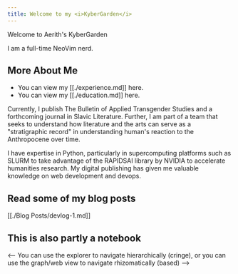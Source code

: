 ```yaml
---
title: Welcome to my <i>KyberGarden</i>
---
```


Welcome to Aerith's KyberGarden

I am a full-time NeoVim nerd. 

## More About Me

- You can view my [[./experience.md]] here.
- You can view my [[./education.md]] here.

Currently, I publish The Bulletin of Applied Transgender Studies and a forthcoming journal in Slavic Literature. Further, I am part of a team that seeks to understand how literature and the arts can serve as a "stratigraphic record" in understanding human's reaction to the Anthropocene over time.

I have expertise in Python, particularly in supercomputing platforms such as SLURM to take advantage of the RAPIDSAI library by NVIDIA to accelerate humanities research. My digital publishing has given me valuable knowledge on web development and devops.

## Read some of my blog posts

[[./Blog Posts/devlog-1.md]]

## This is also partly a notebook

<-- You can use the explorer to navigate hierarchically (cringe),
or you can use the graph/web view to navigate rhizomatically (based) -->
